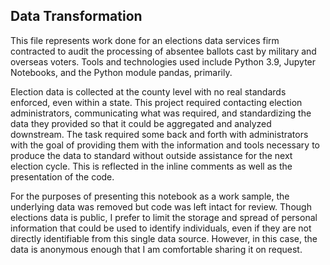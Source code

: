 ## Data Transformation

This file represents work done for an elections data services firm contracted to audit the processing of absentee ballots cast by military and overseas voters. Tools and technologies used include Python 3.9, Jupyter Notebooks, and the Python module pandas, primarily. 

Election data is collected at the county level with no real standards enforced, even within a state. This project required contacting election administrators, communicating what was required, and standardizing the data they provided so that it could be aggregated and analyzed downstream. The task required some back and forth with administrators with the goal of providing them with the information and tools necessary to produce the data to standard without outside assistance for the next election cycle. This is reflected in the inline comments as well as the presentation of the code. 

For the purposes of presenting this notebook as a work sample, the underlying data was removed but code was left intact for review. Though elections data is public, I prefer to limit the storage and spread of personal information that could be used to identify individuals, even if they are not directly identifiable from this single data source. However, in this case, the data is anonymous enough that I am comfortable sharing it on request.
